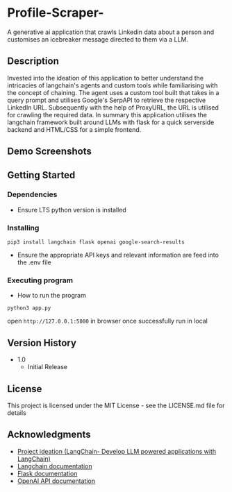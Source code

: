 # Profile-Scraper-
A generative ai application that crawls Linkedin data about a person and customises an icebreaker message directed to them via a LLM.

## Description
Invested into the ideation of this application to better understand the intricacies of langchain's agents and custom tools while familiarising with the concept of chaining. The agent uses a custom tool built that takes in a query prompt and utilises Google's SerpAPI to retrieve the respective LinkedIn URL. Subsequently with the help of ProxyURL, the URL is utilised for crawling the required data. In summary this application utilises the langchain framework built around LLMs with flask for a quick serverside backend and HTML/CSS for a simple frontend.

## Demo Screenshots

## Getting Started

### Dependencies

* Ensure LTS python version is installed

### Installing

`pip3 install langchain flask openai google-search-results`
* Ensure the appropriate API keys and relevant information are feed into the .env file

### Executing program

* How to run the program
```
python3 app.py
```
open `http://127.0.0.1:5000` in browser once successfully run in local

## Version History

* 1.0
    * Initial Release

## License

This project is licensed under the MIT License - see the LICENSE.md file for details

## Acknowledgments

* [Project ideation (LangChain- Develop LLM powered applications with LangChain)](https://www.udemy.com/course/langchain/)
* [Langchain documentation](https://python.langchain.com/en/latest/index.html)
* [Flask documentation](https://flask.palletsprojects.com/en/2.3.x/)
* [OpenAI API documentation](https://platform.openai.com/docs/introduction)
